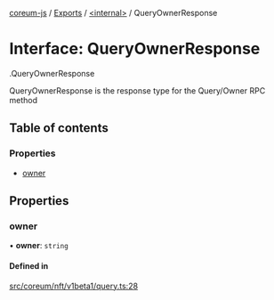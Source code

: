 [coreum-js](../README.md) / [Exports](../modules.md) / [<internal\>](../modules/internal_.md) / QueryOwnerResponse

# Interface: QueryOwnerResponse

[<internal>](../modules/internal_.md).QueryOwnerResponse

QueryOwnerResponse is the response type for the Query/Owner RPC method

## Table of contents

### Properties

- [owner](internal_.QueryOwnerResponse.md#owner)

## Properties

### owner

• **owner**: `string`

#### Defined in

[src/coreum/nft/v1beta1/query.ts:28](https://github.com/PyramydLabs/coreum-js/blob/37d165f/src/coreum/nft/v1beta1/query.ts#L28)
